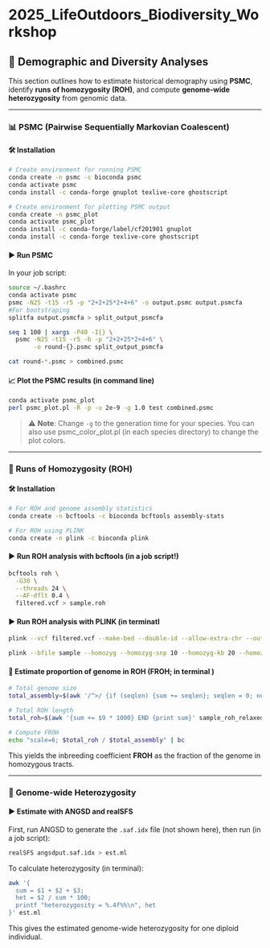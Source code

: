 # 2025_LifeOutdoors_Biodiversity_Workshop
## 🧬 Demographic and Diversity Analyses

This section outlines how to estimate historical demography using **PSMC**, identify **runs of homozygosity (ROH)**, and compute **genome-wide heterozygosity** from genomic data.

---

### 📊 PSMC (Pairwise Sequentially Markovian Coalescent)

#### 🛠️ Installation

```bash
# Create environment for running PSMC
conda create -n psmc -c bioconda psmc
conda activate psmc
conda install -c conda-forge gnuplot texlive-core ghostscript

# Create environment for plotting PSMC output
conda create -n psmc_plot
conda activate psmc_plot
conda install -c conda-forge/label/cf201901 gnuplot
conda install -c conda-forge texlive-core ghostscript
```

#### ▶️ Run PSMC

In your job script:

```bash
source ~/.bashrc
conda activate psmc
psmc -N25 -t15 -r5 -p "2+2+25*2+4+6" -o output.psmc output.psmcfa
#For bootstraping
splitfa output.psmcfa > split_output_psmcfa

seq 1 100 | xargs -P40 -I{} \
  psmc -N25 -t15 -r5 -b -p "2+2+25*2+4+6" \
       -o round-{}.psmc split_output_psmcfa

cat round-*.psmc > combined.psmc
```

#### 📈 Plot the PSMC results (in command line)

```bash
conda activate psmc_plot
perl psmc_plot.pl -R -p -u 2e-9 -g 1.0 test combined.psmc
```

> ⚠️ **Note**: Change `-g` to the generation time for your species. You can also use psmc_color_plot.pl (in each species directory) to change the plot colors.

---

### 🧬 Runs of Homozygosity (ROH)

#### 🛠️ Installation

```bash
# For ROH and genome assembly statistics
conda create -n bcftools -c bioconda bcftools assembly-stats

# For ROH using PLINK
conda create -n plink -c bioconda plink
```

#### ▶️ Run ROH analysis with bcftools (in a job script!)

```bash
bcftools roh \
  -G30 \
  --threads 24 \
  --AF-dflt 0.4 \
  filtered.vcf > sample.roh
```

#### ▶️ Run ROH analysis with PLINK (in terminatl

```bash
plink --vcf filtered.vcf --make-bed --double-id --allow-extra-chr --out sample

plink --bfile sample --homozyg --homozyg-snp 10 --homozyg-kb 20 --homozyg-density 1000 --homozyg-gap 10000 --homozyg-window-snp 10 --homozyg-window-het 2 --homozyg-window-missing 10 --homozyg-window-threshold 0.005 --allow-extra-chr --out sample_roh_relaxed
```

#### 📏 Estimate proportion of genome in ROH (FROH; in terminal )

```bash
# Total genome size
total_assembly=$(awk '/^>/ {if (seqlen) {sum += seqlen}; seqlen = 0; next} {seqlen += length} END {sum += seqlen; print sum}' ncbi_cleaned.fasta)

# Total ROH length
total_roh=$(awk '{sum += $9 * 1000} END {print sum}' sample_roh_relaxed.hom)

# Compute FROH
echo "scale=6; $total_roh / $total_assembly" | bc
```

This yields the inbreeding coefficient **FROH** as the fraction of the genome in homozygous tracts.

---

### 🧬 Genome-wide Heterozygosity

#### ▶️ Estimate with ANGSD and realSFS

First, run ANGSD to generate the `.saf.idx` file (not shown here), then run (in a job script):

```bash
realSFS angsdput.saf.idx > est.ml
```

To calculate heterozygosity (in terminal):

```bash
awk '{
  sum = $1 + $2 + $3;
  het = $2 / sum * 100;
  printf "heterozygosity = %.4f%%\n", het
}' est.ml
```

This gives the estimated genome-wide heterozygosity for one diploid individual.
